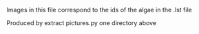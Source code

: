 Images in this file correspond to the ids of the algae in the .lst file

Produced by extract pictures.py one directory above

